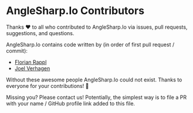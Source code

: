# AngleSharp.Io Contributors

Thanks :heart: to all who contributed to AngleSharp.Io via issues, pull requests, suggestions, and questions.

AngleSharp.Io contains code written by (in order of first pull request / commit):

* [Florian Rappl](https://github.com/FlorianRappl)
* [Joel Verhagen](https://github.com/joelverhagen)

Without these awesome people AngleSharp.Io could not exist. Thanks to everyone for your contributions! :beers:

Missing you? Please contact us! Potentially, the simplest way is to file a PR with your name / GitHub profile link added to this file.
